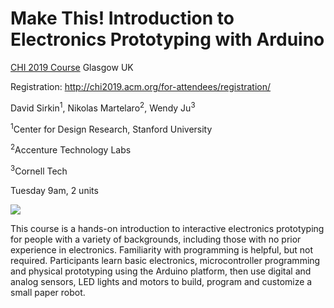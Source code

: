 # Make This! Introduction to Electronics Prototyping with Arduino
[CHI 2019 Course](https://chi2019.acm.org/accepted-courses/)
Glasgow UK

Registration: http://chi2019.acm.org/for-attendees/registration/

David Sirkin<sup>1</sup>, Nikolas Martelaro<sup>2</sup>, Wendy Ju<sup>3</sup>

<sup>1</sup>Center for Design Research, Stanford University

<sup>2</sup>Accenture Technology Labs

<sup>3</sup>Cornell Tech

Tuesday 9am, 2 units

[![](http://img.youtube.com/vi/vkYpDjRfAhw/0.jpg)](http://www.youtube.com/watch?v=vkYpDjRfAhw "Make This!")

This course is a hands-on introduction to interactive electronics prototyping for people with a variety of backgrounds, including those with no prior experience in electronics. Familiarity with programming is helpful, but not required. Participants learn basic electronics, microcontroller programming and physical prototyping using the Arduino platform, then use digital and analog sensors, LED lights and motors to build, program and customize a small paper robot.
